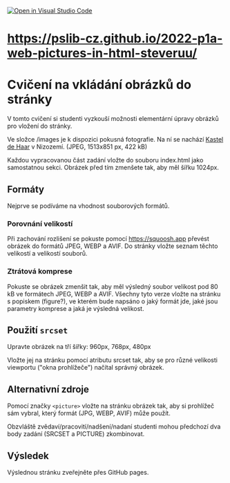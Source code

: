 [![Open in Visual Studio Code](https://classroom.github.com/assets/open-in-vscode-c66648af7eb3fe8bc4f294546bfd86ef473780cde1dea487d3c4ff354943c9ae.svg)](https://classroom.github.com/online_ide?assignment_repo_id=9627706&assignment_repo_type=AssignmentRepo)
# https://pslib-cz.github.io/2022-p1a-web-pictures-in-html-steveruu/

# Cvičení na vkládání obrázků do stránky

V tomto cvičení si studenti vyzkouší možnosti elementární úpravy obrázků pro vložení do stránky. 

Ve složce /images je k dispozici pokusná fotografie. Na ní se nachází [Kastel de Haar](https://en.wikipedia.org/wiki/De_Haar_Castle) v Nizozemí. (JPEG, 1513x851 px, 422 kB)

Každou vypracovanou část zadání vložte do souboru index.html jako samostatnou sekci. Obrázek před tím zmenšete tak, aby měl šířku 1024px.

## Formáty

Nejprve se podíváme na vhodnost souborových formátů.

### Porovnání velikostí

Při zachování rozlišení se pokuste pomocí https://squoosh.app převést obrázek do formátů JPEG, WEBP a AVIF. Do stránky vložte seznam těchto velikostí a velikostí souborů.

### Ztrátová komprese

Pokuste se obrázek zmenšit tak, aby měl výsledný soubor velikost pod 80 kB ve formátech JPEG, WEBP a AVIF. Všechny tyto verze vložte na stránku s popiskem (figure?), ve kterém bude napsáno o jaký formát jde, jaké jsou parametry komprese a jaká je výsledná velikost.

## Použití ``srcset``

Upravte obrázek na tří šířky: 960px, 768px, 480px

Vložte jej na stránku pomocí atributu srcset tak, aby se pro různé velikosti viewportu ("okna prohlížeče") načítal správný obrázek.

## Alternativní zdroje

Pomocí značky ``<picture>`` vložte na stránku obrázek tak, aby si prohlížeč sám vybral, který formát (JPG, WEBP, AVIF) může použít.

Obzvláště zvědaví/pracovití/nadšení/nadaní studenti mohou předchozí dva body zadání (SRCSET a PICTURE) zkombinovat.

## Výsledek

Výslednou stránku zveřejněte přes GitHub pages.

